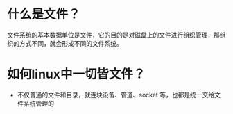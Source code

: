 # 什么是文件？
文件系统的基本数据单位是文件，它的目的是对磁盘上的文件进行组织管理，那组织的方式不同，就会形成不同的文件系统。

# 如何linux中一切皆文件？
- 不仅普通的文件和目录，就连块设备、管道、socket 等，也都是统一交给文件系统管理的
